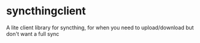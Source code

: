# syncthingclient
A lite client library for syncthing, for when you need to upload/download but don't want a full sync

